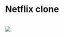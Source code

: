 <h1>Netflix clone <h1>
<img src="![image](https://github.com/user-attachments/assets/6093f1c4-f947-416d-bef5-ef7425a77233)">
